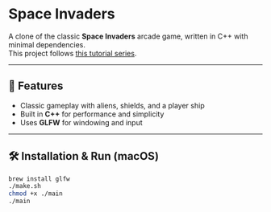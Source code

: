 # Space Invaders

A clone of the classic **Space Invaders** arcade game, written in C++ with minimal dependencies.  
This project follows [this tutorial series](http://nicktasios.nl/posts/space-invaders-from-scratch-part-1.html).

---

## 🚀 Features
- Classic gameplay with aliens, shields, and a player ship  
- Built in **C++** for performance and simplicity  
- Uses **GLFW** for windowing and input  

---

## 🛠️ Installation & Run (macOS)

```bash
brew install glfw
./make.sh
chmod +x ./main
./main
